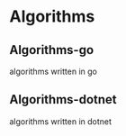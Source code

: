 # Algorithms

## Algorithms-go
algorithms written in go

## Algorithms-dotnet
algorithms written in dotnet
